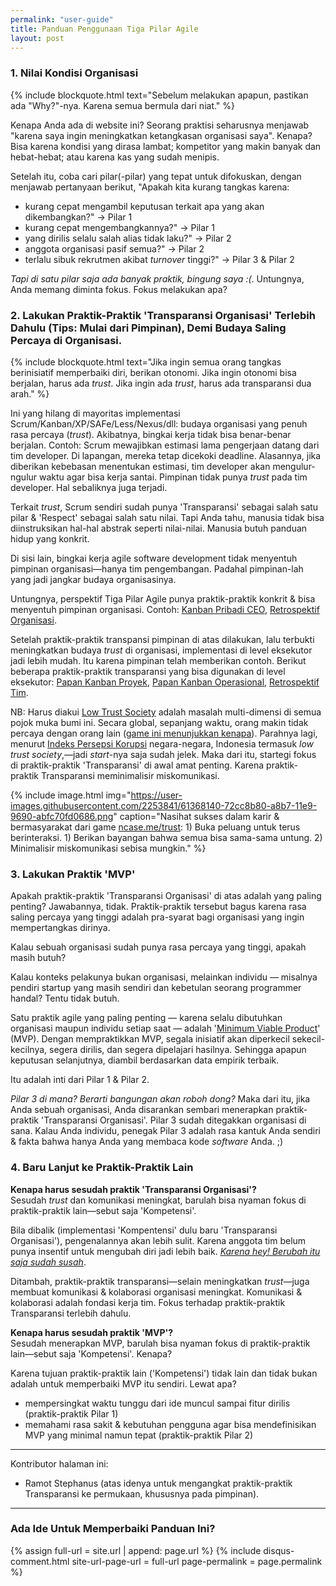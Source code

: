 ```yaml
---
permalink: "user-guide"
title: Panduan Penggunaan Tiga Pilar Agile
layout: post
---
```


### 1. Nilai Kondisi Organisasi

{% include blockquote.html
    text="Sebelum melakukan apapun, pastikan ada \"Why?\"-nya. Karena semua bermula dari niat."
    %}

Kenapa Anda ada di website ini? Seorang praktisi seharusnya menjawab "karena saya ingin meningkatkan ketangkasan organisasi saya". Kenapa? Bisa karena kondisi yang dirasa lambat; kompetitor yang makin banyak dan hebat-hebat; atau karena kas yang sudah menipis.

Setelah itu, coba cari pilar(-pilar) yang tepat untuk difokuskan, dengan menjawab pertanyaan berikut, "Apakah kita kurang tangkas karena:

* kurang cepat mengambil keputusan terkait apa yang akan dikembangkan?" -> Pilar 1
* kurang cepat mengembangkannya?" -> Pilar 1
* yang dirilis selalu salah alias tidak laku?" -> Pilar 2
* anggota organisasi pasif semua?" -> Pilar 2 
* terlalu sibuk rekrutmen akibat _turnover_ tinggi?" -> Pilar 3 & Pilar 2

_Tapi di satu pilar saja ada banyak praktik, bingung saya :(_. Untungnya, Anda memang diminta fokus. Fokus melakukan apa?

### 2. Lakukan Praktik-Praktik 'Transparansi Organisasi' Terlebih Dahulu (Tips: Mulai dari Pimpinan), Demi Budaya Saling Percaya di Organisasi.

{% include blockquote.html
    text="Jika ingin semua orang tangkas berinisiatif memperbaiki diri, berikan otonomi. Jika ingin otonomi bisa berjalan, harus ada <em>trust</em>. Jika ingin ada <em>trust</em>, harus ada transparansi dua arah."
    %} 

Ini yang hilang di mayoritas implementasi Scrum/Kanban/XP/SAFe/Less/Nexus/dll: budaya organisasi yang penuh rasa percaya (_trust_). Akibatnya, bingkai kerja tidak bisa benar-benar berjalan. Contoh: Scrum mewajibkan estimasi lama pengerjaan datang dari tim developer. Di lapangan, mereka tetap dicekoki deadline. Alasannya, jika diberikan kebebasan menentukan estimasi, tim developer akan mengulur-ngulur waktu agar bisa kerja santai. Pimpinan tidak punya _trust_ pada tim developer. Hal sebaliknya juga terjadi.

Terkait _trust_, Scrum sendiri sudah punya 'Transparansi' sebagai salah satu pilar & 'Respect' sebagai salah satu nilai. Tapi Anda tahu, manusia tidak bisa diinstruksikan hal-hal abstrak seperti nilai-nilai. Manusia butuh panduan hidup yang konkrit.

Di sisi lain, bingkai kerja agile software development tidak menyentuh pimpinan organisasi&mdash;hanya tim pengembangan. Padahal pimpinan-lah yang jadi jangkar budaya organisasinya.

Untungnya, perspektif Tiga Pilar Agile punya praktik-praktik konkrit & bisa menyentuh pimpinan organisasi. Contoh: [Kanban Pribadi CEO](/ceos-personal-kanban), [Retrospektif Organisasi](/organization-retrospective).

Setelah praktik-praktik transpansi pimpinan di atas dilakukan, lalu terbukti meningkatkan budaya _trust_ di organisasi, implementasi di level eksekutor jadi lebih mudah. Itu karena pimpinan telah memberikan contoh. Berikut beberapa praktik-praktik transparansi yang bisa digunakan di level eksekutor: [Papan Kanban Proyek](/kanban-board-for-a-project), [Papan Kanban Operasional](/kanban-board-for-repeating-work), [Retrospektif Tim](/team-retrospective).

NB: Harus diakui [Low Trust Society](https://en.wikipedia.org/wiki/High_trust_and_low_trust_societies) adalah masalah multi-dimensi di semua pojok muka bumi ini. Secara global, sepanjang waktu, orang makin tidak percaya dengan orang lain ([game ini menunjukkan kenapa](https://ncase.me/trust/)). Parahnya lagi, menurut [Indeks Persepsi Korupsi](https://en.wikipedia.org/wiki/Corruption_Perceptions_Index) negara-negara, Indonesia termasuk _low trust society_,&mdash;jadi _start_-nya saja sudah jelek. Maka dari itu, startegi fokus di praktik-praktik 'Transparansi' di awal amat penting. Karena praktik-praktik Transparansi meminimalisir miskomunikasi.

{% include image.html 
    img="https://user-images.githubusercontent.com/2253841/61368140-72cc8b80-a8b7-11e9-9690-abfc70fd0686.png"
    caption="Nasihat sukses dalam karir & bermasyarakat dari game <a href='https://ncase.me/trust/'>ncase.me/trust</a>: 1) Buka peluang untuk terus berinteraksi. 1) Berikan bayangan bahwa semua bisa sama-sama untung. 2) Minimalisir miskomunikasi sebisa mungkin."
    %}

### 3. Lakukan Praktik 'MVP'

Apakah praktik-praktik 'Transparansi Organisasi' di atas adalah yang paling penting? Jawabannya, tidak. Praktik-praktik tersebut bagus karena rasa saling percaya yang tinggi adalah pra-syarat bagi organisasi yang ingin mempertangkas dirinya.

Kalau sebuah organisasi sudah punya rasa percaya yang tinggi, apakah masih butuh?

Kalau konteks pelakunya bukan organisasi, melainkan individu &mdash; misalnya pendiri startup yang masih sendiri dan kebetulan seorang programmer handal? Tentu tidak butuh.

Satu praktik agile yang paling penting &mdash; karena selalu dibutuhkan organisasi maupun individu setiap saat &mdash; adalah '[Minimum Viable Product](/mvp)' (MVP). Dengan mempraktikkan MVP, segala inisiatif akan diperkecil sekecil-kecilnya, segera dirilis, dan segera dipelajari hasilnya. Sehingga apapun keputusan selanjutnya, diambil berdasarkan data empirik terbaik.

Itu adalah inti dari Pilar 1 & Pilar 2.

_Pilar 3 di mana? Berarti bangungan akan roboh dong?_ Maka dari itu, jika Anda sebuah organisasi, Anda disarankan sembari menerapkan praktik-praktik 'Transparansi Organisasi'. Pilar 3 sudah ditegakkan organisasi di sana. Kalau Anda individu, penegak Pilar 3 adalah rasa kantuk Anda sendiri & fakta bahwa hanya Anda yang membaca kode _software_ Anda. ;)

### 4. Baru Lanjut ke Praktik-Praktik Lain

**Kenapa harus sesudah praktik 'Transparansi Organisasi'?**  
Sesudah _trust_ dan komunikasi meningkat, barulah bisa nyaman fokus di praktik-praktik lain&mdash;sebut saja 'Kompetensi'.

Bila dibalik (implementasi 'Kompentensi' dulu baru 'Transparansi Organisasi'), pengenalannya akan lebih sulit. Karena anggota tim belum punya insentif untuk mengubah diri jadi lebih baik. [_Karena hey! Berubah itu saja sudah susah_](https://www.psychologytoday.com/us/blog/neuronarrative/201707/8-reasons-why-its-so-hard-really-change-your-behavior).

Ditambah, praktik-praktik transparansi&mdash;selain meningkatkan _trust_&mdash;juga membuat komunikasi & kolaborasi organisasi meningkat. Komunikasi & kolaborasi adalah fondasi kerja tim. Fokus terhadap praktik-praktik Transparansi terlebih dahulu.

**Kenapa harus sesudah praktik 'MVP'?**  
Sesudah menerapkan MVP, barulah bisa nyaman fokus di praktik-praktik lain&mdash;sebut saja 'Kompetensi'. Kenapa?

Karena tujuan praktik-praktik lain ('Kompetensi') tidak lain dan tidak bukan adalah untuk memperbaiki MVP itu sendiri. Lewat apa?

- mempersingkat waktu tunggu dari ide muncul sampai fitur dirilis (praktik-praktik Pilar 1)
- memahami rasa sakit & kebutuhan pengguna agar bisa mendefinisikan MVP yang minimal namun tepat (praktik-praktik Pilar 2) 

---

Kontributor halaman ini:

* Ramot Stephanus (atas idenya untuk mengangkat praktik-praktik Transparansi ke permukaan, khususnya pada pimpinan).

---

### Ada Ide Untuk Memperbaiki Panduan Ini?

{% assign full-url = site.url | append: page.url %}
{% include disqus-comment.html 
    site-url-page-url = full-url
    page-permalink = page.permalink %}